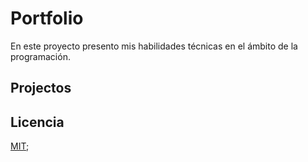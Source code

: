 # Portfolio

En este proyecto presento mis habilidades técnicas en el ámbito de la programación.

## Projectos

## Licencia
[MIT](https://choosealicense.com/licenses/mit/);